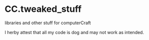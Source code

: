 # CC.tweaked_stuff
libraries and other stuff for computerCraft


I herby attest that all my code is dog and may not work as intended.
